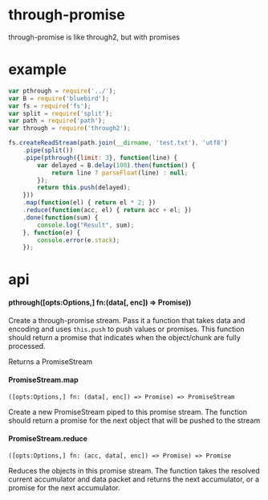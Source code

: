 # through-promise

through-promise is like through2, but with promises

# example

```js
var pthrough = require('../');
var B = require('bluebird');
var fs = require('fs');
var split = require('split');
var path = require('path');
var through = require('through2');

fs.createReadStream(path.join(__dirname, 'test.txt'), 'utf8')
    .pipe(split())
    .pipe(pthrough({limit: 3}, function(line) {
        var delayed = B.delay(100).then(function() {
            return line ? parseFloat(line) : null;
        });
        return this.push(delayed);
    }))
    .map(function(el) { return el * 2; })
    .reduce(function(acc, el) { return acc + el; })
    .done(function(sum) {
        console.log("Result", sum);
    }, function(e) {
        console.error(e.stack);
    });
```

# api

#### pthrough([opts:Options,] fn:(data[, enc]) => Promise))

Create a through-promise stream. Pass it a function that takes data and 
encoding and uses `this.push` to push values or promises. This function should 
return a promise that indicates when the object/chunk are fully processed.

Returns a PromiseStream

#### PromiseStream.map

`([opts:Options,] fn: (data[, enc]) => Promise) => PromiseStream`

Create a new PromiseStream piped to this promise stream. The function should
return a promise for the next object that will be pushed to the stream

#### PromiseStream.reduce

`([opts:Options,] fn: (acc, data[, enc]) => Promise) => Promise`

Reduces the objects in this promise stream. The function takes the resolved 
current accumulator and data packet and returns the next accumulator, or a 
promise for the next accumulator.







